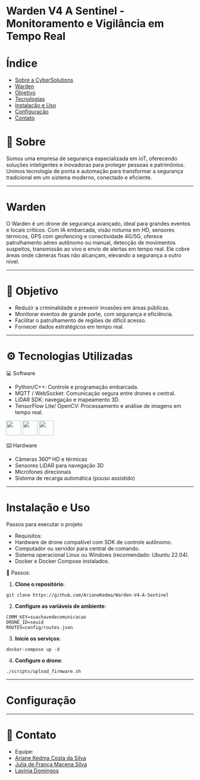# Warden V4 A Sentinel -  Monitoramento e Vigilância em Tempo Real

# Índice

- [Sobre a CyberSolutions](#sobre)
- [Warden](#warden)
- [Objetivo](#objetivo)
- [Tecnologias](#tecnologiasUtilizadas)
- [Instalação e Uso](#InstalaçãoeUso)
- [Configuração](#configuração)
- [Contato](#contato)

# 📩 Sobre 

Somos uma empresa de segurança especializada em IoT, oferecendo soluções inteligentes e inovadoras para proteger pessoas e patrimônios. 
Unimos tecnologia de ponta e automação para transformar a segurança tradicional em um sistema moderno, conectado e eficiente.

---

# Warden 

O Warden é um drone de segurança avançado, ideal para grandes eventos e locais críticos. Com IA embarcada, visão noturna em HD, sensores térmicos, GPS com geofencing e conectividade 4G/5G, 
oferece patrulhamento aéreo autônomo ou manual, detecção de movimentos suspeitos, transmissão ao vivo e envio de alertas em tempo real. 
Ele cobre áreas onde câmeras fixas não alcançam, elevando a segurança a outro nível.

---

# 🎯 Objetivo

- Reduzir a criminalidade e prevenir invasões em áreas públicas.
- Monitorar eventos de grande porte, com segurança e eficiência.
- Facilitar o patrulhamento de regiões de díficil acesso.
- Fornecer dados estratégicos em tempo real.

---

# ⚙️ Tecnologias Utilizadas

💻 Software
- Python/C++: Controle e programação embarcada.
- MQTT / WebSocket: Comunicação segura entre drones e central.
- LiDAR SDK: navegação e mapeamento 3D.
- TensorFlow Lite/ OpenCV: Processamento e análise de imagens em tempo real.

<p align="left">
  <img src="https://cdn.jsdelivr.net/gh/devicons/devicon/icons/python/python-original.svg" width="40" />
  <img src="https://cdn.jsdelivr.net/gh/devicons/devicon/icons/cplusplus/cplusplus-original.svg" width="40" />
  <img src="https://cdn.jsdelivr.net/gh/devicons/devicon/icons/tensorflow/tensorflow-original.svg" width="40" />
</p>

⌨️ Hardware
- Câmeras 360º HD e térmicas
- Sensores LiDAR para navegação 3D
- Microfones direcionais
- Sistema de recarga automática (pouso assistido)

---

# Instalação e Uso

Passos para executar o projeto

- Requisitos:
- Hardware de drone compatível com SDK de controle autônomo.
- Computador ou servidor para central de comando.
- Sistema operacional Linux ou Windows (recomendado: Ubuntu 22.04).
- Docker e Docker Compose instalados.

👣 Passos:

1. **Clone o repositório**:
 
```
git clone https://github.com/ArianeKedma/Warden-V4-A-Sentinel
```

2. **Configure as variáveis de ambiente**:

```
COMM_KEY=suachavedecomunicacao
DRONE_ID=seuid
ROUTES=config/routes.json
```

3. **Inicie os serviços**:

```
docker-compose up -d
```

4. **Configure o drone**:

```
./scripts/upload_firmware.sh
```

---

# Configuração

---

# 👤 Contato

- Equipe:
- [Ariane Kedma Costa da Silva](https://github.com/ArianeKedma)
- [Julia de França Macena Silva](https://github.com/Macenaaa)
- [Lavínia Domingos](https://github.com/laviDomingos)
